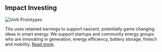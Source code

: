 ## Impact Investing
![Uniti Prototypes][1]

Tilix uses retained earnings to support nascent, potentially game changing ideas in smart energy. We support startups and community energy groups who are innovating in generation, energy efficiency, battery storage, fintech and mobility. [Read more][more].

[1]: http://www.tilix.uk.s3.amazonaws.com/img/uniti-prototypes.jpg
[more]: /impact

